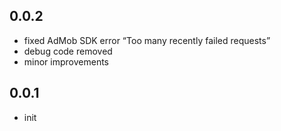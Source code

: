 ## 0.0.2

* fixed AdMob SDK error “Too many recently failed requests”
* debug code removed
* minor improvements

## 0.0.1

* init
